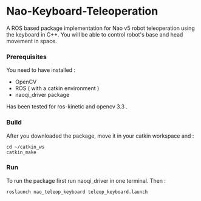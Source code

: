 # Nao-Keyboard-Teleoperation

A ROS based package implementation for Nao v5 robot teleoperation using the keyboard in C++.
You will be able to control robot's base and head movement in space.

### Prerequisites

You need to have installed :
* OpenCV
* ROS ( with a catkin environment )
* naoqi_driver package

Has been tested for ros-kinetic and opencv 3.3 .

### Build

After you downloaded the package, move it in your catkin workspace and :
```
cd ~/catkin_ws
catkin_make
```

### Run

To run the package first run naoqi_driver in one terminal.
Then : 
```
roslaunch nao_teleop_keyboard teleop_keyboard.launch 
```
